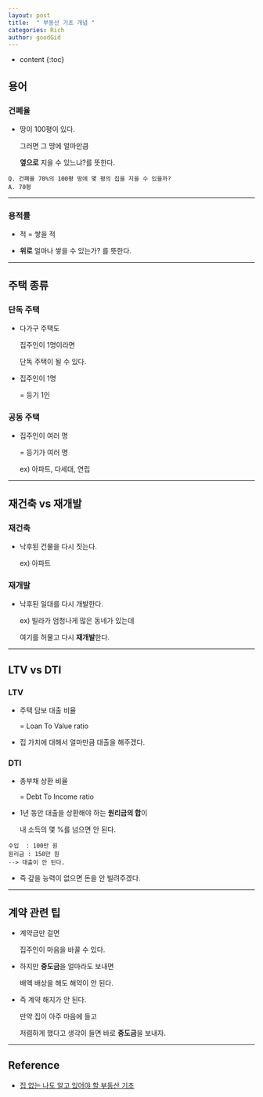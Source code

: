 ```yaml
---
layout: post
title:  " 부동산 기초 개념 "
categories: Rich
author: goodGid
---
```

* content
{:toc}

## 용어

### 건폐율

* 땅이 100평이 있다.

  그러면 그 땅에 얼마만큼

  **옆으로** 지을 수 있느냐?를 뜻한다.

```
Q. 건폐율 70%의 100평 땅에 몇 평의 집을 지을 수 있을까? 
A. 70평
```

---

### 용적률

* 적 = 쌓을 적

* **위로** 얼마나 쌓을 수 있는가? 를 뜻한다.

---



## 주택 종류

### 단독 주택

* 다가구 주택도 

  집주인이 1명이라면

  단독 주택이 될 수 있다.

* 집주인이 1명

  = 등기 1인


### 공동 주택

* 집주인이 여러 명

  = 등기가 여러 명

  ex) 아파트, 다세대, 연립



---


## 재건축 vs 재개발

### 재건축

* 낙후된 건물을 다시 짓는다.

  ex) 아파트

### 재개발

* 낙후된 일대를 다시 개발한다.

  ex) 빌라가 엄청나게 많은 동네가 있는데

  여기를 허물고 다시 **재개발**한다.

---

## LTV vs DTI

### LTV

* 주택 담보 대출 비율
 
  = Loan To Value ratio

* 집 가치에 대해서 얼마만큼 대출을 해주겠다.


### DTI

* 총부채 상환 비율

  = Debt To Income ratio  

* 1년 동안 대출을 상환해야 하는 **원리금의 합**이

  내 소득의 몇 %를 넘으면 안 된다.

```
수입  : 100만 원
원리금 : 150만 원
--> 대출이 안 된다.
```

* 즉 갚을 능력이 없으면 돈을 안 빌려주겠다.


---

## 계약 관련 팁

* 계약금만 걸면 

  집주인이 마음을 바꿀 수 있다.

* 하지만 **중도금**을 얼마라도 보내면 

  배액 배상을 해도 해약이 안 된다.

* 즉 계약 해지가 안 된다.

  만약 집이 아주 마음에 들고 

  저렴하게 했다고 생각이 들면 바로 **중도금**을 보내자.

---

## Reference

* [집 없는 나도 알고 있어야 할 부동산 기초](https://www.youtube.com/watch?v=x9tYdmBQiSQ)